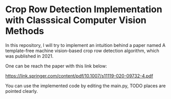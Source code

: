 # Crop Row Detection Implementation with Classsical Computer Vision Methods

  In this repository, I will try to implement an intuition behind a paper named A template-free machine vision-based crop row detection algorithm, which was published in 2021.

One can be reach the paper with this link below:

https://link.springer.com/content/pdf/10.1007/s11119-020-09732-4.pdf


You can use the implemented code by editing the main.py, TODO places are pointed clearly.
